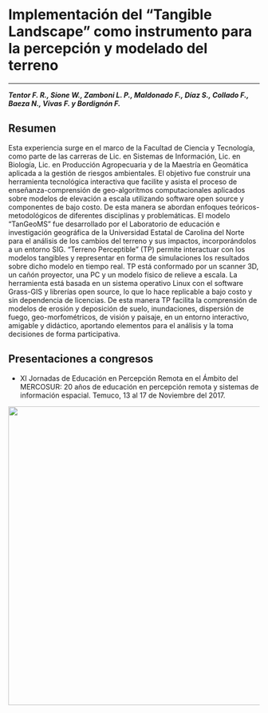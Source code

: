 # Implementación del “Tangible Landscape” como instrumento para la percepción y modelado del terreno 
 ---

 ***Tentor F. R., Sione W., Zamboni L. P., Maldonado F., Díaz S., Collado F., Baeza N., Vivas F.  y  Bordignón F.***

## **Resumen** 
Esta experiencia surge en el marco de la Facultad de Ciencia y Tecnología, como parte de las carreras de Lic. en Sistemas de Información, Lic. en Biología, Lic. en Producción Agropecuaria y de la Maestría en Geomática aplicada a la gestión de riesgos ambientales. El objetivo fue construir una herramienta tecnológica interactiva que facilite y asista el proceso de enseñanza-comprensión de geo-algoritmos computacionales aplicados sobre modelos de elevación a escala utilizando software open source y componentes de bajo costo. De esta manera se abordan enfoques teóricos-metodológicos de diferentes disciplinas y problemáticas. El modelo “TanGeoMS” fue desarrollado por el Laboratorio de educación e investigación geográfica de la Universidad Estatal de Carolina del Norte para el análisis de los cambios del terreno y sus impactos, incorporándolos a un entorno SIG. “Terreno Perceptible” (TP) permite interactuar con los modelos tangibles y representar en forma de simulaciones los resultados sobre dicho modelo en tiempo real. TP está conformado por un scanner 3D, un cañón proyector, una PC y un modelo físico de relieve a escala. La herramienta está basada en un sistema operativo Linux con el software Grass-GIS y librerías open source, lo que lo hace replicable a bajo costo y sin dependencia de licencias. De esta manera TP facilita la comprensión de modelos de erosión y deposición de suelo, inundaciones, dispersión de fuego, geo-morfométricos, de visión y paisaje, en un entorno interactivo, amigable y didáctico,  aportando elementos para el análisis y la toma decisiones de forma participativa.

## **Presentaciones a congresos**

* XI Jornadas de Educación en Percepción Remota en el Ámbito del MERCOSUR: 20 años de educación en percepción remota y sistemas de información espacial. Temuco, 13 al 17 de Noviembre del 2017.

<img src="/images/poster_temuco.jpg" width="700" height="600" />

